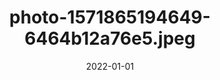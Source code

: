 ---
title: "photo-1571865194649-6464b12a76e5.jpeg"
src: "../../assets/images/photo-1571865194649-6464b12a76e5.jpeg"
date: 2022-01-01
tags: ["tokio"]
---
